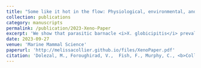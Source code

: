 ```yaml
---
title: "Some like it hot in the flow: Physiological, environmental, and hydrodynamic factors in <i> Xenobalanus globicipitis</i> attachment to cetaceans"
collection: publications
category: manuscripts
permalink: /publication/2023-Xeno-Paper
excerpt: 'We show that parasitic barnacle <i>X. globicipitis</i> prevalence likely provides important bioindicator, ecological, and physiological information about its cetacean hosts.'
date: 2023-09-27
venue: 'Marine Mammal Science'
paperurl: 'http://melissacollier.github.io/files/XenoPaper.pdf'
citation: 'Dolezal, M., Foroughirad, V.,  Fish, F., Murphy, C., <b>Collier, M.A</b>, Jacoby, AM., Rittmaster, K., Mann, J. (2023) &quot;Some like it hot in the flow: Physiological, environmental, and hydrodynamic factors in Xenobalanus globicipitis attachment to cetaceans.&quot; <i>Marine Mammal Science</i> 39(3):961-975. https://doi.org/10.1111/mms.13022'
---
```

